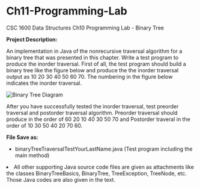# Ch11-Programming-Lab
CSC 1600 Data Structures Ch10 Programming Lab - Binary Tree

<strong>Project Description:</strong>

An implementation in Java of the nonrecursive traversal algorithm for a binary tree that was presented in this chapter. Write a test program to produce the inorder traversal. First of all, the test program should build a binary tree like the figure below and produce the the inorder traversal output as 10 20 30 40 50 60 70. The numbering in the figure below indicates the inorder traversal.

<img href="https://jcc.open.suny.edu/bbcswebdav/pid-327795-dt-content-rid-1643603_1/xid-1643603_1" alt="Binary Tree Diagram" />

After you have successfully tested the inorder traversal, test preorder traversal and postorder traversal algorithm. Preorder traversal should produce in the order of 60 20 10 40 30 50 70 and Postorder traveral in the order of 10 30 50 40 20 70 60.


<strong>File Save as:</strong>
<ul>
<li>binaryTreeTraversalTestYourLastName.java (Test program including the main method)</li>
</ul>
<li>All other supporting Java source code files are given as attachments like the classes BinaryTreeBasics, BinaryTree, TreeException, TreeNode, etc. Those Java codes are also given in the text.</li>
</ul>
